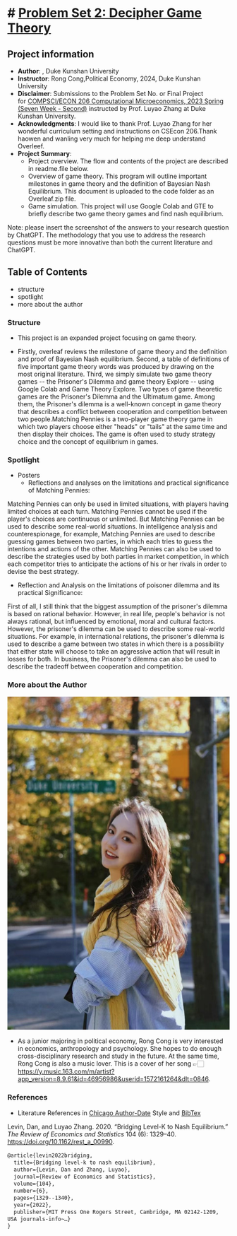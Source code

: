 # # [Problem Set 2: Decipher Game Theory](https://www.nature.com/articles/s41562-021-01152-2)
## Project information
- **Author**: , Duke Kunshan University
- **Instructor**: Rong Cong,Political Economy, 2024, Duke Kunshan University
- **Disclaimer**: Submissions to the Problem Set No. or Final Project for [COMPSCI/ECON 206 Computational Microeconomics, 2023 Spring (Seven Week - Second)](https://ce.pubpub.org/) instructed by Prof. Luyao Zhang at Duke Kunshan University.
- **Acknowledgments**: I would like to thank Prof. Luyao Zhang for her wonderful curriculum setting and instructions on CSEcon 206.Thank haowen and wanling very much for helping me deep understand Overleef.
- **Project Summary**: 
  - Project overview. The flow and contents of the project are described in readme.file below.
  - Overview of game theory. This program will outline important milestones in game theory and the definition of Bayesian Nash Equilibrium. This document is uploaded to the code folder as an Overleaf.zip file.
  - Game simulation. This project will use Google Colab and GTE to briefly describe two game theory games and find nash equilibrium.
 
   
Note: please insert the screenshot of the answers to your research question by ChatGPT. The methodology that you use to address the research questions must be more innovative than both the current literature and ChatGPT. 

## Table of Contents

- structure
- spotlight
- more about the author

### Structure
- This project is an expanded project focusing on game theory.

- Firstly, overleaf reviews the milestone of game theory and the definition and proof of Bayesian Nash equilibrium. Second, a table of definitions of five important game theory words was produced by drawing on the most original literature. Third, we simply simulate two game theory games -- the Prisoner's Dilemma and game theory Explore -- using Google Colab and Game Theory Explore. Two types of game theoretic games are the Prisoner's Dilemma and the Ultimatum game. Among them, the Prisoner's dilemma is a well-known concept in game theory that describes a conflict between cooperation and competition between two people.Matching Pennies is a two-player game theory game in which two players choose either "heads" or "tails" at the same time and then display their choices. The game is often used to study strategy choice and the concept of equilibrium in games.



### Spotlight
- Posters
  - Reflections and analyses on the limitations and practical significance of Matching Pennies:
 
Matching Pennies can only be used in limited situations, with players having limited choices at each turn. Matching Pennies cannot be used if the player's choices are continuous or unlimited. But Matching Pennies can be used to describe some real-world situations. In intelligence analysis and counterespionage, for example, Matching Pennies are used to describe guessing games between two parties, in which each tries to guess the intentions and actions of the other. Matching Pennies can also be used to describe the strategies used by both parties in market competition, in which each competitor tries to anticipate the actions of his or her rivals in order to devise the best strategy.

  - Reflection and Analysis on the limitations of poisoner dilemma and its practical Significance:
 
First of all, I still think that the biggest assumption of the prisoner's dilemma is based on rational behavior. However, in real life, people's behavior is not always rational, but influenced by emotional, moral and cultural factors. However, the prisoner's dilemma can be used to describe some real-world situations. For example, in international relations, the prisoner's dilemma is used to describe a game between two states in which there is a possibility that either state will choose to take an aggressive action that will result in losses for both. In business, the Prisoner's dilemma can also be used to describe the tradeoff between cooperation and competition.

### More about the Author
 ![image](WechatIMG68.png)
 
-  As a junior majoring in political economy, Rong Cong is very interested in economics, anthropology and psychology. She hopes to do enough cross-disciplinary research and study in the future. At the same time, Rong Cong is also a music lover. This is a cover of her song 👉🏻https://y.music.163.com/m/artist?app_version=8.9.61&id=46956986&userid=1572161264&dlt=0846.
   

### References

- Literature References in [Chicago Author-Date](https://www.chicagomanualofstyle.org/tools_citationguide/citation-guide-2.html) Style and [BibTex](https://scholar.google.com/) 

Levin, Dan, and Luyao Zhang. 2020. “Bridging Level-K to Nash Equilibrium.” *The Review of Economics and Statistics* 104 (6): 1329–40. https://doi.org/10.1162/rest_a_00990.

```
@article{levin2022bridging,
  title={Bridging level-k to nash equilibrium},
  author={Levin, Dan and Zhang, Luyao},
  journal={Review of Economics and Statistics},
  volume={104},
  number={6},
  pages={1329--1340},
  year={2022},
  publisher={MIT Press One Rogers Street, Cambridge, MA 02142-1209, USA journals-info~…}
}
```

